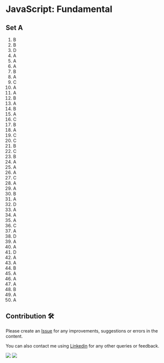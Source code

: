 # JavaScript: Fundamental

## Set A
1. B
2. B
3. D
4. A
5. A
6. A
7. B
8. A
9. C
10. A
11. A
12. B
13. A
14. B
15. A
16. C
17. B
18. A
19. C
20. C
21. B
22. C
23. B
24. A
25. A
26. A
27. C
28. A
29. A 
30. B
31. A
32. D
33. A
34. A
35. A
36. C
37. A
38. D
39. A
40. A
41. D
42. A
43. A
44. B
45. A
46. A
47. A
48. B
49. A
50. A

## Contribution 🛠️
Please create an [Issue](https://github.com/drshahizan/learn-php/issues) for any improvements, suggestions or errors in the content.

You can also contact me using [Linkedin](https://www.linkedin.com/in/drshahizan/) for any other queries or feedback.

![](https://komarev.com/ghpvc/?username=drshahizan&label=Views&color=0e75b6&style=flat)
![](https://hit.yhype.me/github/profile?user_id=81284918)



